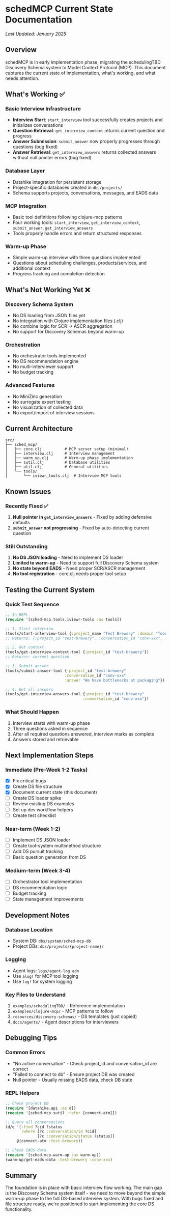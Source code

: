 # schedMCP Current State Documentation

*Last Updated: January 2025*

## Overview

schedMCP is in early implementation phase, migrating the schedulingTBD Discovery Schema system to Model Context Protocol (MCP). This document captures the current state of implementation, what's working, and what needs attention.

## What's Working ✅

### Basic Interview Infrastructure
- **Interview Start**: `start_interview` tool successfully creates projects and initializes conversations
- **Question Retrieval**: `get_interview_context` returns current question and progress
- **Answer Submission**: `submit_answer` now properly progresses through questions (bug fixed)
- **Answer Retrieval**: `get_interview_answers` returns collected answers without null pointer errors (bug fixed)

### Database Layer
- Datahike integration for persistent storage
- Project-specific databases created in `dbs/projects/`
- Schema supports projects, conversations, messages, and EADS data

### MCP Integration
- Basic tool definitions following clojure-mcp patterns
- Four working tools: `start_interview`, `get_interview_context`, `submit_answer`, `get_interview_answers`
- Tools properly handle errors and return structured responses

### Warm-up Phase
- Simple warm-up interview with three questions implemented
- Questions about scheduling challenges, products/services, and additional context
- Progress tracking and completion detection

## What's Not Working Yet ❌

### Discovery Schema System
- No DS loading from JSON files yet
- No integration with Clojure implementation files (.clj)
- No combine logic for SCR → ASCR aggregation
- No support for Discovery Schemas beyond warm-up

### Orchestration
- No orchestrator tools implemented
- No DS recommendation engine
- No multi-interviewer support
- No budget tracking

### Advanced Features
- No MiniZinc generation
- No surrogate expert testing
- No visualization of collected data
- No export/import of interview sessions

## Current Architecture

```
src/
├── sched_mcp/
│   ├── core.clj          # MCP server setup (minimal)
│   ├── interview.clj     # Interview management
│   ├── warm_up.clj       # Warm-up phase implementation
│   ├── sutil.clj         # Database utilities
│   ├── util.clj          # General utilities
│   └── tools/
│       └── iviewr_tools.clj  # Interview MCP tools
```

## Known Issues

### Recently Fixed ✅
1. **Null pointer in `get_interview_answers`** - Fixed by adding defensive defaults
2. **`submit_answer` not progressing** - Fixed by auto-detecting current question

### Still Outstanding
1. **No DS JSON loading** - Need to implement DS loader
2. **Limited to warm-up** - Need to support full Discovery Schema system
3. **No state beyond EADS** - Need proper SCR/ASCR management
4. **No tool registration** - core.clj needs proper tool setup

## Testing the Current System

### Quick Test Sequence
```clojure
;; In REPL
(require '[sched-mcp.tools.iviewr-tools :as tools])

;; 1. Start interview
(tools/start-interview-tool {:project_name "Test Brewery" :domain "food-processing"})
;; Returns: {:project_id "test-brewery", :conversation_id "conv-xxx", ...}

;; 2. Get context
(tools/get-interview-context-tool {:project_id "test-brewery"})
;; Returns: current question

;; 3. Submit answer
(tools/submit-answer-tool {:project_id "test-brewery"
                          :conversation_id "conv-xxx"
                          :answer "We have bottlenecks at packaging"})

;; 4. Get all answers
(tools/get-interview-answers-tool {:project_id "test-brewery"
                                  :conversation_id "conv-xxx"})
```

### What Should Happen
1. Interview starts with warm-up phase
2. Three questions asked in sequence
3. After all required questions answered, interview marks as complete
4. Answers stored and retrievable

## Next Implementation Steps

### Immediate (Pre-Week 1-2 Tasks)
- [x] Fix critical bugs
- [x] Create DS file structure
- [x] Document current state (this document)
- [ ] Create DS loader spike
- [ ] Review existing DS examples
- [ ] Set up dev workflow helpers
- [ ] Create test checklist

### Near-term (Week 1-2)
- [ ] Implement DS JSON loader
- [ ] Create tool-system multimethod structure
- [ ] Add DS pursuit tracking
- [ ] Basic question generation from DS

### Medium-term (Week 3-4)
- [ ] Orchestrator tool implementation
- [ ] DS recommendation logic
- [ ] Budget tracking
- [ ] State management improvements

## Development Notes

### Database Location
- System DB: `dbs/system/sched-mcp-db`
- Project DBs: `dbs/projects/{project-name}/`

### Logging
- Agent logs: `logs/agent-log.edn`
- Use `alog!` for MCP tool logging
- Use `log!` for system logging

### Key Files to Understand
1. `examples/schedulingTBD/` - Reference implementation
2. `examples/clojure-mcp/` - MCP patterns to follow
3. `resources/discovery-schemas/` - DS templates (just copied)
4. `docs/agents/` - Agent descriptions for interviewers

## Debugging Tips

### Common Errors
- "No active conversation" - Check project_id and conversation_id are correct
- "Failed to connect to db" - Ensure project DB was created
- Null pointer - Usually missing EADS data, check DB state

### REPL Helpers
```clojure
;; Check project DB
(require '[datahike.api :as d])
(require '[sched-mcp.sutil :refer [connect-atm]])

;; Query all conversations
(d/q '[:find ?cid ?status
       :where [?c :conversation/id ?cid]
              [?c :conversation/status ?status]]
     @(connect-atm :test-brewery))

;; Check EADS data
(require '[sched-mcp.warm-up :as warm-up])
(warm-up/get-eads-data :test-brewery :conv-xxx)
```

## Summary

The foundation is in place with basic interview flow working. The main gap is the Discovery Schema system itself - we need to move beyond the simple warm-up phase to the full DS-based interview system. With bugs fixed and file structure ready, we're positioned to start implementing the core DS functionality.
